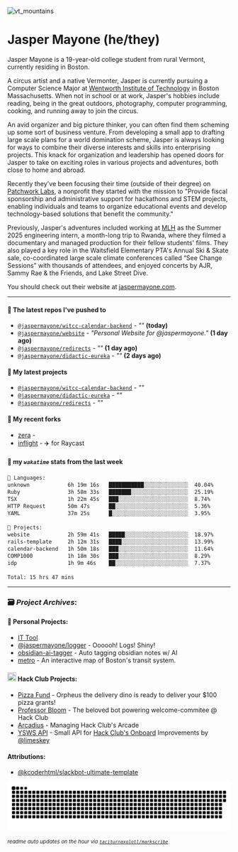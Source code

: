 ![vt_mountains](https://github.com/jaspermayone/jaspermayone/assets/65788728/0597adb6-37c9-4db7-b6d8-1d7107b7bdd8)

# Jasper Mayone (he/they)

Jasper Mayone is a 19-year-old college student from rural Vermont, currently residing in Boston.

A circus artist and a native Vermonter, Jasper is currently pursuing a Computer Science Major at [Wentworth Institute of Technology](https://wit.edu) in Boston Massachusetts. When not in school or at work, Jasper's hobbies include reading, being in the great outdoors, photography, computer programming, cooking, and running away to join the circus.

An avid organizer and big picture thinker, you can often find them scheming up some sort of business venture. From developing a small app to drafting large scale plans for a world domination scheme, Jasper is always looking for ways to combine their diverse interests and skills into enterprising projects. This knack for organization and leadership has opened doors for Jasper to take on exciting roles in various projects and adventures, both close to home and abroad.

Recently they've been focusing their time (outside of their degree) on [Patchwork Labs](https://github.com/patchworklabsorg), a nonprofit they started with the mission to "Provide fiscal sponsorship and administrative support for hackathons and STEM projects, enabling individuals and teams to organize educational events and develop technology-based solutions that benefit the community."

Previously, Jasper's adventures included working at [MLH](https://mlh.io/) as the Summer 2025 engineering intern, a month-long trip to Rwanda, where they filmed a documentary and managed production for their fellow students' films. They also played a key role in the Waitsfield Elementary PTA's Annual Ski & Skate sale, co-coordinated large scale climate conferences called “See Change Sessions” with thousands of attendees, and enjoyed concerts by AJR, Sammy Rae & the Friends, and Lake Street Dive.

You should check out their website at [jaspermayone.com](https://jaspermayone.com).

---

#### 👷 The latest repos I've pushed to

- [`@jaspermayone/witcc-calendar-backend`](https://github.com/jaspermayone/witcc-calendar-backend) - _""_ **(today)**
- [`@jaspermayone/website`](https://github.com/jaspermayone/website) - _"Personal Website for @jaspermayone."_ **(1 day ago)**
- [`@jaspermayone/redirects`](https://github.com/jaspermayone/redirects) - _""_ **(1 day ago)**
- [`@jaspermayone/didactic-eureka`](https://github.com/jaspermayone/didactic-eureka) - _""_ **(2 days ago)**

#### 🌱 My latest projects

- [`@jaspermayone/witcc-calendar-backend`](https://github.com/jaspermayone/witcc-calendar-backend) - _""_
- [`@jaspermayone/didactic-eureka`](https://github.com/jaspermayone/didactic-eureka) - _""_
- [`@jaspermayone/redirects`](https://github.com/jaspermayone/redirects) - _""_

#### 🍴 My recent forks

- [zera](https://github.com/jaspermayone-forks/zera) - 
- [inflight](https://github.com/jaspermayone-forks/inflight) - ✈️ for Raycast

#### 📡 my _`wakatime`_ stats from the last week

```text
💾 Languages:
unknown            6h 19m 16s   ███████████░░░░░░░░░░░░░░  40.04%
Ruby               3h 58m 33s   ███████░░░░░░░░░░░░░░░░░░  25.19%
TSX                1h 22m 45s   ███░░░░░░░░░░░░░░░░░░░░░░  8.74%
HTTP Request       50m 47s      ██░░░░░░░░░░░░░░░░░░░░░░░  5.36%
YAML               37m 25s      █░░░░░░░░░░░░░░░░░░░░░░░░  3.95%

💼 Projects:
website            2h 59m 41s   █████░░░░░░░░░░░░░░░░░░░░  18.97%
rails-template     2h 12m 31s   ████░░░░░░░░░░░░░░░░░░░░░  13.99%
calendar-backend   1h 50m 18s   ███░░░░░░░░░░░░░░░░░░░░░░  11.64%
COMP1000           1h 18m 30s   ███░░░░░░░░░░░░░░░░░░░░░░  8.29%
idp                1h 9m 46s    ██░░░░░░░░░░░░░░░░░░░░░░░  7.37%

Total: 15 hrs 47 mins
```


---

### 🗃️ _Project Archives_:

#### 🌱 Personal Projects:
- [IT Tool](https://github.com/jaspermayone/ittool)
- [@jaspermayone/logger](https://github.com/jaspermayone/logger) - Oooooh! Logs! Shiny!
- [obsidian-ai-tagger](https://github.com/jaspermayone/obsidian-ai-tagger) - Auto tagging obsidian notes w/ AI
- [metro](https://github.com/jaspermayone/metro) - An interactive map of Boston's transit system.

#### <img src="https://assets.hackclub.com/icon-progress-rounded.png" width="20" height="20" /> Hack Club Projects:
- [Pizza Fund](https://github.com/hackclub/pizza-fund) - Orpheus the delivery dino is ready to deliver your $100 pizza grants!
- [Professor Bloom](https://github.com/hackclub/professor-bloom) - The beloved bot powering welcome-commitee @ Hack Club
- [Arcadius](https://github.com/hackclub/arcadius) - Managing Hack Club's Arcade
- [YSWS API](https://github.com/jaspermayone/ysws-api) - Small API for [Hack Club's Onboard](https://hackclub.com/onboard/) Improvements by [@limeskey](https://github.com/limeskey)

#### Attributions:
- [@kcoderhtml/slackbot-ultimate-template](https://github.com/kcoderhtml/slackbot-ultimate-template?tab=readme-ov-file#template-example)

<picture>
  <source media="(prefers-color-scheme: dark)" srcset="assets/snake/github-contribution-grid-snake-dark.svg" />
  <source media="(prefers-color-scheme: light)" srcset="assets/snake/github-contribution-grid-snake.svg" />
  <img alt="github-snake" src="assets/snake/github-contribution-grid-snake.svg" />
</picture>

<sup><em>readme auto updates on the hour via
  <a href="https://github.com/taciturnaxolotl/markscribe">
    <code>taciturnaxolotl/markscribe</code>
  </a>
</em></sup>
